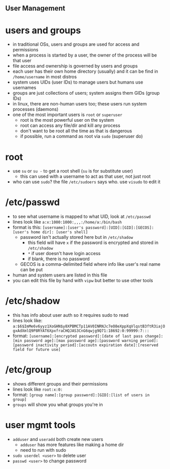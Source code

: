 ## User Management

# users and groups
- in traditional OSs, users and groups are used for access and permissions
- when a process is started by a user, the owner of the process will be that user
- file access and ownership is governed by users and groups
- each user has their own home directory (usually) and it can be find in `/home/username` in most distros
- system uses UIDs (user IDs) to manage users but humans use usernames
- groups are just collections of users; system assigns them GIDs (group IDs)
- in linux, there are non-human users too; these users run system processes (daemons)
- one of the most important users is `root` or `superuser`
	- root is the most powerful user on the system
	- root can access any file/dir and kill any process
	- don't want to be root all the time as that is dangerous
	- if possible, run a command as root via `sudo` (superuser do)

# root
- use `su` or `su -` to get a root shell (`su` is for substitute user)
	- this can used with a username to act as that user, not just root
- who can use `sudo`? the file `/etc/sudoers` says who. use `visudo` to edit it

# /etc/passwd
- to see what username is mapped to what UID, look at `/etc/passwd`
- lines look like `a:x:1000:1000:,,,:/home/a:/bin/bash`
- format is this: `[username]:[user's password]:[UID]:[GID]:[GECOS]:[user's home dir]: [user's shell]`
	- password isn't actually stored here but in `/etc/shadow`
		- this field will have `x` if the password is encrypted and stored in `/etc/shadow`
		- `*` if user doesn't have login access
		- if blank, there is no password
	- GECOS is a comma-delimited field where info like user's real name can be put
- human and system users are listed in this file
- you can edit this file by hand with `vipw` but better to use other tools

# /etc/shadow
- this has info about user auth so it requires sudo to read
- lines look like: `a:$6$ImMe6v6yyz1XoGHN$y8XPBMCTp11AV0INRNJc7eO8eXppXqVlqstB3ftR3iajOgxAdXmlQ9P8RYAT6XpxfraCHQJAS3CnG6qwjg9Q71:18692:0:99999:7:::`
- format: `[username]:[encrypted password]:[date of last pass change]:[min password age]:[max password age]:[password warning period]:[password inactivity period]:[accoutn expiration date]:[reserved field for future use]`

# /etc/group
- shows different groups and their permissions
- lines look like `root:x:0:`
- format: `[group name]:[group password]:[GID]:[list of users in group]`
- `groups` will show you what groups you're in

# user mgmt tools
- `adduser` and `useradd` both create new users
	- `adduser` has more features like making a home dir
	- need to run with sudo
- `sudo userdel <user>` to delete user
- `passwd <user>` to change password